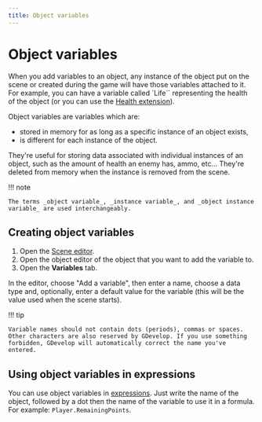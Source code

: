 ```yaml
---
title: Object variables
---
```

# Object variables

When you add variables to an object, any instance of the object put on the scene or created during the game will have those variables attached to it. For example, you can have a variable called `Life`` representing the health of the object (or you can use the [Health extension](/gdevelop5/extensions/health)).

Object variables are variables which are:

- stored in memory for as long as a specific instance of an object exists,
- is different for each instance of the object.

They're useful for storing data associated with individual instances of an object, such as the amount of health an enemy has, ammo, etc... They're deleted from memory when the instance is removed from the scene.

!!! note

    The terms _object variable_, _instance variable_, and _object instance variable_ are used interchangeably.

## Creating object variables

1. Open the [Scene editor](/gdevelop5/interface/scene-editor).
2. Open the object editor of the object that you want to add the variable to.
3. Open the **Variables** tab.

In the editor, choose "Add a variable", then enter a name, choose a data type and, optionally, enter a default value for the variable (this will be the value used when the scene starts).

!!! tip

    Variable names should not contain dots (periods), commas or spaces. Other characters are also reserved by GDevelop. If you use something forbidden, GDevelop will automatically correct the name you've entered.

## Using object variables in expressions

You can use object variables in [expressions](/gdevelop5/all-features/expressions). Just write the name of the object, followed by a dot then the name of the variable to use it in a formula. For example: `Player.RemainingPoints`.
